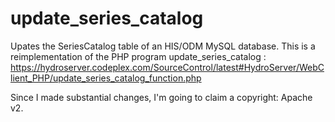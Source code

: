 update_series_catalog
=====================

Upates the SeriesCatalog table of an HIS/ODM MySQL database.
This is a reimplementation of the PHP program update_series_catalog :
https://hydroserver.codeplex.com/SourceControl/latest#HydroServer/WebClient_PHP/update_series_catalog_function.php

Since I made substantial changes, I'm going to claim a copyright: Apache v2.
